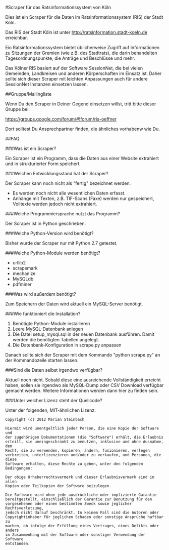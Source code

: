 #Scraper für das Ratsinformationssystem von Köln

Dies ist ein Scraper für die Daten im Ratsinformationssystem (RIS) der Stadt Köln.

Das RIS der Stadt Köln ist unter http://ratsinformation.stadt-koeln.de erreichbar.

Ein Ratsinformationssystem bietet üblicherweise Zugriff auf Informationen zu Sitzungen der Gremien 
(wie z.B. des Stadtrats), die darin behandelten Tagesordnungspunkte, die Anträge 
und Beschlüsse und mehr.

Das Kölner RIS basiert auf der Software SessionNet, die bei vielen Gemeinden, Landkreisen und anderen 
Körperschaften im Einsatz ist. Daher sollte sich dieser Scraper mit leichten Anpassungen auch für andere
SessionNet Instanzen einsetzen lassen.

##Gruppe/Mailingliste

Wenn Du den Scraper in Deiner Gegend einsetzen willst, tritt bitte dieser Gruppe bei:

https://groups.google.com/forum/#!forum/ris-oeffner

Dort solltest Du Ansprechpartner finden, die ähnliches vorhabenw wie Du.


##FAQ

###Was ist ein Scraper?

Ein Scraper ist ein Programm, dass die Daten aus einer Website extrahiert und in strukturierter Form speichert.

###Welchen Entwicklungsstand hat der Scraper?

Der Scraper kann noch nicht als "fertig" bezeichnet werden.

* Es werden noch nicht alle wesentlichen Daten erfasst.
* Anhänge mit Texten, z.B. TIF-Scans (Faxe) werden nur gespeichert, Volltexte werden jedoch nicht extrahiert.

###Welche Programmiersprache nutzt das Programm?

Der Scraper ist in Python geschrieben.

###Welche Python-Version wird benötigt?

Bisher wurde der Scraper nur mit Python 2.7 getestet.

###Welche Python-Module werden benötigt?

* urllib2
* scrapemark
* mechanize
* MySQLdb
* pdfminer

###Was wird außerdem benötigt?

Zum Speichern der Daten wird aktuell ein MySQL-Server benötigt.

###Wie funktioniert die Installation?

1. Benötigte Python-Module installieren
2. Leere MySQL-Datenbank anlegen
3. Die Datei setup_mysql.sql in der neuen Datenbank ausführen. Damit werden die benötigten Tabellen angelegt.
4. Die Datenbank-Konfiguration in scrape.py anpassen

Danach sollte sich der Scraper mit dem Kommando "python scrape.py" an der Kommandozeile starten lassen.

###Sind die Daten selbst irgendwo verfügbar?

Aktuell noch nicht. Sobald diese eine ausreichende Vollständigkeit erreicht haben, sollen sie irgendwo als MySQL-Dump oder
CSV Download verfügbar gemacht werden. Weitere Informationen werden dann hier zu finden sein.

###Unter welcher Lizenz steht der Quellcode?

Unter der folgenden, MIT-ähnlichen Lizenz:

    Copyright (c) 2012 Marian Steinbach

    Hiermit wird unentgeltlich jeder Person, die eine Kopie der Software und 
    der zugehörigen Dokumentationen (die "Software") erhält, die Erlaubnis 
    erteilt, sie uneingeschränkt zu benutzen, inklusive und ohne Ausnahme, dem
    Recht, sie zu verwenden, kopieren, ändern, fusionieren, verlegen 
    verbreiten, unterlizenzieren und/oder zu verkaufen, und Personen, die diese 
    Software erhalten, diese Rechte zu geben, unter den folgenden Bedingungen:
    
    Der obige Urheberrechtsvermerk und dieser Erlaubnisvermerk sind in allen 
    Kopien oder Teilkopien der Software beizulegen.
    
    Die Software wird ohne jede ausdrückliche oder implizierte Garantie 
    bereitgestellt, einschließlich der Garantie zur Benutzung für den
    vorgesehenen oder einen bestimmten Zweck sowie jeglicher Rechtsverletzung, 
    jedoch nicht darauf beschränkt. In keinem Fall sind die Autoren oder 
    Copyrightinhaber für jeglichen Schaden oder sonstige Ansprüche haftbar zu 
    machen, ob infolge der Erfüllung eines Vertrages, eines Delikts oder anders 
    im Zusammenhang mit der Software oder sonstiger Verwendung der Software 
    entstanden.
    
